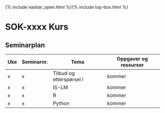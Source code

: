 {% include navbar_open.html %}{% include top-box.html %}
# SOK-xxxx Kurs    

## Seminarplan   



|Uke | Seminarnr. | Tema                        |  Oppgaver og ressurser  |
|----|------------|-----------------------------|-------------------------|
| x  | x          | Tilbud og etterspørsel I    | kommer                  |
| x  | x          | IS-LM                       | kommer                  |
| x  | x          | R                           | kommer                  |
| x  | x          | Python                      | kommer                  |
